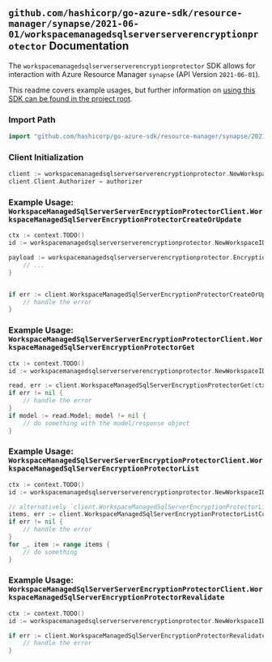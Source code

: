 
## `github.com/hashicorp/go-azure-sdk/resource-manager/synapse/2021-06-01/workspacemanagedsqlserverserverencryptionprotector` Documentation

The `workspacemanagedsqlserverserverencryptionprotector` SDK allows for interaction with Azure Resource Manager `synapse` (API Version `2021-06-01`).

This readme covers example usages, but further information on [using this SDK can be found in the project root](https://github.com/hashicorp/go-azure-sdk/tree/main/docs).

### Import Path

```go
import "github.com/hashicorp/go-azure-sdk/resource-manager/synapse/2021-06-01/workspacemanagedsqlserverserverencryptionprotector"
```


### Client Initialization

```go
client := workspacemanagedsqlserverserverencryptionprotector.NewWorkspaceManagedSqlServerServerEncryptionProtectorClientWithBaseURI("https://management.azure.com")
client.Client.Authorizer = authorizer
```


### Example Usage: `WorkspaceManagedSqlServerServerEncryptionProtectorClient.WorkspaceManagedSqlServerEncryptionProtectorCreateOrUpdate`

```go
ctx := context.TODO()
id := workspacemanagedsqlserverserverencryptionprotector.NewWorkspaceID("12345678-1234-9876-4563-123456789012", "example-resource-group", "workspaceValue")

payload := workspacemanagedsqlserverserverencryptionprotector.EncryptionProtector{
	// ...
}


if err := client.WorkspaceManagedSqlServerEncryptionProtectorCreateOrUpdateThenPoll(ctx, id, payload); err != nil {
	// handle the error
}
```


### Example Usage: `WorkspaceManagedSqlServerServerEncryptionProtectorClient.WorkspaceManagedSqlServerEncryptionProtectorGet`

```go
ctx := context.TODO()
id := workspacemanagedsqlserverserverencryptionprotector.NewWorkspaceID("12345678-1234-9876-4563-123456789012", "example-resource-group", "workspaceValue")

read, err := client.WorkspaceManagedSqlServerEncryptionProtectorGet(ctx, id)
if err != nil {
	// handle the error
}
if model := read.Model; model != nil {
	// do something with the model/response object
}
```


### Example Usage: `WorkspaceManagedSqlServerServerEncryptionProtectorClient.WorkspaceManagedSqlServerEncryptionProtectorList`

```go
ctx := context.TODO()
id := workspacemanagedsqlserverserverencryptionprotector.NewWorkspaceID("12345678-1234-9876-4563-123456789012", "example-resource-group", "workspaceValue")

// alternatively `client.WorkspaceManagedSqlServerEncryptionProtectorList(ctx, id)` can be used to do batched pagination
items, err := client.WorkspaceManagedSqlServerEncryptionProtectorListComplete(ctx, id)
if err != nil {
	// handle the error
}
for _, item := range items {
	// do something
}
```


### Example Usage: `WorkspaceManagedSqlServerServerEncryptionProtectorClient.WorkspaceManagedSqlServerEncryptionProtectorRevalidate`

```go
ctx := context.TODO()
id := workspacemanagedsqlserverserverencryptionprotector.NewWorkspaceID("12345678-1234-9876-4563-123456789012", "example-resource-group", "workspaceValue")

if err := client.WorkspaceManagedSqlServerEncryptionProtectorRevalidateThenPoll(ctx, id); err != nil {
	// handle the error
}
```

